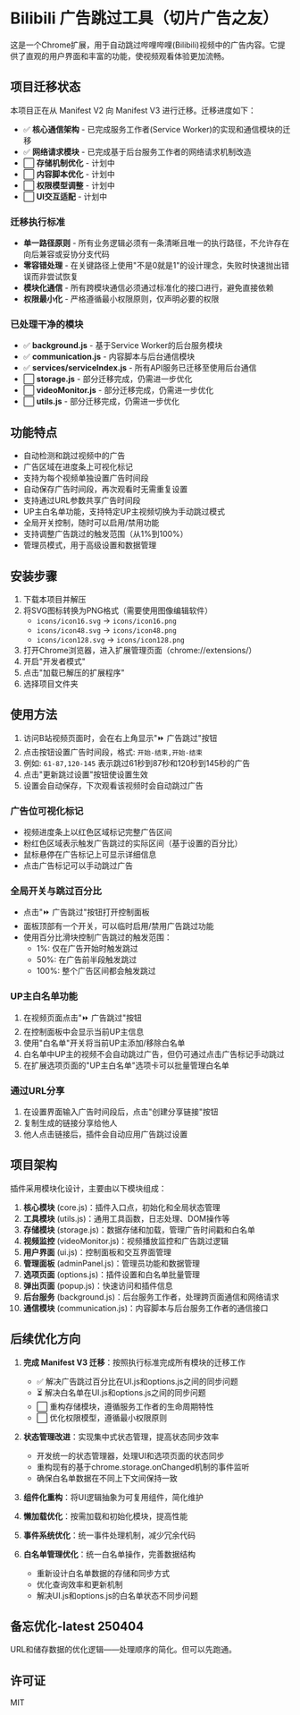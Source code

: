 # Bilibili 广告跳过工具（切片广告之友）

这是一个Chrome扩展，用于自动跳过哔哩哔哩(Bilibili)视频中的广告内容。它提供了直观的用户界面和丰富的功能，使视频观看体验更加流畅。

## 项目迁移状态

本项目正在从 Manifest V2 向 Manifest V3 进行迁移。迁移进度如下：

- ✅ **核心通信架构** - 已完成服务工作者(Service Worker)的实现和通信模块的迁移
- ✅ **网络请求模块** - 已完成基于后台服务工作者的网络请求机制改造
- ⬜ **存储机制优化** - 计划中
- ⬜ **内容脚本优化** - 计划中
- ⬜ **权限模型调整** - 计划中
- ⬜ **UI交互适配** - 计划中

### 迁移执行标准

- **单一路径原则** - 所有业务逻辑必须有一条清晰且唯一的执行路径，不允许存在向后兼容或妥协分支代码
- **零容错处理** - 在关键路径上使用"不是0就是1"的设计理念，失败时快速抛出错误而非尝试恢复
- **模块化通信** - 所有跨模块通信必须通过标准化的接口进行，避免直接依赖
- **权限最小化** - 严格遵循最小权限原则，仅声明必要的权限

### 已处理干净的模块

- ✅ **background.js** - 基于Service Worker的后台服务模块
- ✅ **communication.js** - 内容脚本与后台通信模块
- ✅ **services/serviceIndex.js** - 所有API服务已迁移至使用后台通信
- ⬜ **storage.js** - 部分迁移完成，仍需进一步优化
- ⬜ **videoMonitor.js** - 部分迁移完成，仍需进一步优化
- ⬜ **utils.js** - 部分迁移完成，仍需进一步优化

## 功能特点

- 自动检测和跳过视频中的广告
- 广告区域在进度条上可视化标记
- 支持为每个视频单独设置广告时间段
- 自动保存广告时间段，再次观看时无需重复设置
- 支持通过URL参数共享广告时间段
- UP主白名单功能，支持特定UP主视频切换为手动跳过模式
- 全局开关控制，随时可以启用/禁用功能
- 支持调整广告跳过的触发范围（从1%到100%）
- 管理员模式，用于高级设置和数据管理

## 安装步骤

1. 下载本项目并解压
2. 将SVG图标转换为PNG格式（需要使用图像编辑软件）
   - `icons/icon16.svg` -> `icons/icon16.png`
   - `icons/icon48.svg` -> `icons/icon48.png`
   - `icons/icon128.svg` -> `icons/icon128.png`
3. 打开Chrome浏览器，进入扩展管理页面（chrome://extensions/）
4. 开启"开发者模式"
5. 点击"加载已解压的扩展程序"
6. 选择项目文件夹

## 使用方法

1. 访问B站视频页面时，会在右上角显示"⏩ 广告跳过"按钮
2. 点击按钮设置广告时间段，格式: `开始-结束,开始-结束`
3. 例如: `61-87,120-145` 表示跳过61秒到87秒和120秒到145秒的广告
4. 点击"更新跳过设置"按钮使设置生效
5. 设置会自动保存，下次观看该视频时会自动跳过广告

### 广告位可视化标记

- 视频进度条上以红色区域标记完整广告区间
- 粉红色区域表示触发广告跳过的实际区间（基于设置的百分比）
- 鼠标悬停在广告标记上可显示详细信息
- 点击广告标记可以手动跳过广告

### 全局开关与跳过百分比

- 点击"⏩ 广告跳过"按钮打开控制面板
- 面板顶部有一个开关，可以临时启用/禁用广告跳过功能
- 使用百分比滑块控制广告跳过的触发范围：
  - 1%: 仅在广告开始时触发跳过
  - 50%: 在广告前半段触发跳过
  - 100%: 整个广告区间都会触发跳过

### UP主白名单功能

1. 在视频页面点击"⏩ 广告跳过"按钮
2. 在控制面板中会显示当前UP主信息
3. 使用"白名单"开关将当前UP主添加/移除白名单
4. 白名单中UP主的视频不会自动跳过广告，但仍可通过点击广告标记手动跳过
5. 在扩展选项页面的"UP主白名单"选项卡可以批量管理白名单

### 通过URL分享

1. 在设置界面输入广告时间段后，点击"创建分享链接"按钮
2. 复制生成的链接分享给他人
3. 他人点击链接后，插件会自动应用广告跳过设置

## 项目架构

插件采用模块化设计，主要由以下模块组成：

1. **核心模块** (core.js)：插件入口点，初始化和全局状态管理
2. **工具模块** (utils.js)：通用工具函数，日志处理、DOM操作等
3. **存储模块** (storage.js)：数据存储和加载，管理广告时间戳和白名单
4. **视频监控** (videoMonitor.js)：视频播放监控和广告跳过逻辑
5. **用户界面** (ui.js)：控制面板和交互界面管理
6. **管理面板** (adminPanel.js)：管理员功能和数据管理
7. **选项页面** (options.js)：插件设置和白名单批量管理
8. **弹出页面** (popup.js)：快速访问和插件信息
9. **后台服务** (background.js)：后台服务工作者，处理跨页面通信和网络请求
10. **通信模块** (communication.js)：内容脚本与后台服务工作者的通信接口

## 后续优化方向

1. **完成 Manifest V3 迁移**：按照执行标准完成所有模块的迁移工作
   - ✅ 解决广告跳过百分比在UI.js和options.js之间的同步问题
   - ⏳ 解决白名单在UI.js和options.js之间的同步问题
   - ⬜ 重构存储模块，遵循服务工作者的生命周期特性
   - ⬜ 优化权限模型，遵循最小权限原则

2. **状态管理改进**：实现集中式状态管理，提高状态同步效率
   - 开发统一的状态管理器，处理UI和选项页面的状态同步
   - 重构现有的基于chrome.storage.onChanged机制的事件监听
   - 确保白名单数据在不同上下文间保持一致

3. **组件化重构**：将UI逻辑抽象为可复用组件，简化维护

4. **懒加载优化**：按需加载和初始化模块，提高性能

5. **事件系统优化**：统一事件处理机制，减少冗余代码

6. **白名单管理优化**：统一白名单操作，完善数据结构
   - 重新设计白名单数据的存储和同步方式
   - 优化查询效率和更新机制
   - 解决UI.js和options.js的白名单状态不同步问题

## 备忘优化-latest 250404
URL和储存数据的优化逻辑——处理顺序的简化。但可以先跑通。

## 许可证

MIT